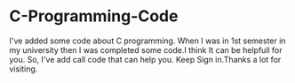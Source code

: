 # C-Programming-Code 
I've added some code about C programming. When I was in 1st semester in my university then I was completed some code.I think It can be helpfull for you. So, I've add call code that can help you. Keep Sign in.Thanks a lot for visiting.
